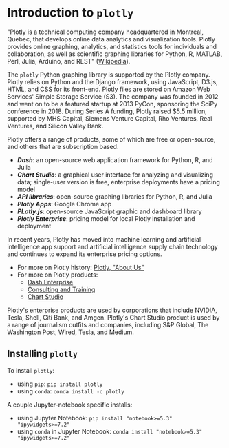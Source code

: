 # Introduction to `plotly`

"Plotly is a technical computing company headquartered in Montreal, Quebec, that develops online data analytics and visualization tools. Plotly provides online graphing, analytics, and statistics tools for individuals and collaboration, as well as scientific graphing libraries for Python, R, MATLAB, Perl, Julia, Arduino, and REST" ([Wikipedia](https://en.wikipedia.org/wiki/Plotly)).

The `plotly` Python graphing library is supported by the Plotly company. Plotly relies on Python and the Django framework, using JavaScript, D3.js, HTML, and CSS for its front-end. Plotly files are stored on Amazon Web Services' Simple Storage Service (S3). The company was founded in 2012 and went on to be a featured startup at 2013 PyCon, sponsoring the SciPy conference in 2018. During Series A funding, Plotly raised $5.5 million, supported by MHS Capital, Siemens Venture Capital, Rho Ventures, Real Ventures, and Silicon Valley Bank.

Plotly offers a range of products, some of which are free or open-source, and others that are subscription based.
- ***Dash***: an open-source web application framework for Python, R, and Julia
- ***Chart Studio***: a graphical user interface for analyzing and visualizing data; single-user version is free, enterprise deployments have a pricing model
- ***API libraries***: open-source graphing libraries for Python, R, and Julia
- ***Plotly Apps***: Google Chrome app
- ***PLotly.js***: open-source JavaScript graphic and dashboard library
- ***Plotly Enterprise***: pricing model for local Plotly installation and deployment

In recent years, Plotly has moved into machine learning and artificial intelligence app support and artificial intelligence supply chain technology and continues to expand its enterprise pricing options. 
- For more on Plotly history: [Plotly, "About Us"](https://plotly.com/about-us/)
- For more on Plotly products:
  - [Dash Enterprise](https://plotly.com/dash/)
  - [Consulting and Training](https://plotly.com/consulting-and-oem/)
  - [Chart Studio](https://plotly.com/chart-studio/)

Plotly's enterprise products are used by corporations that include NVIDIA, Tesla, Shell, Citi Bank, and Amgen. Plotly's Chart Studio product is used by a range of journalism outfits and companies, including S&P Global, The Washington Post, Wired, Tesla, and Medium.

## Installing `plotly` 

To install `plotly`:
- using `pip`: `pip install plotly`
- using `conda`: `conda install -c plotly`

A couple Jupyter-notebook specific installs:
- using Jupyter Notebook: `pip install "notebook>=5.3" "ipywidgets>=7.2"`
- using `conda` in Jupyter Notebook: `conda install "notebook>=5.3" "ipywidgets>=7.2"`
